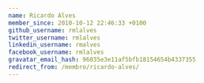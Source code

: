 ```yaml
---
name: Ricardo Alves
member_since: 2010-10-12 22:46:33 +0100
github_username: rmlalves
twitter_username: rmlalves
linkedin_username: rmalves
facebook_username: rmlalves
gravatar_email_hash: 96035e3e11af5bfb18154654b4337355
redirect_from: /membro/ricardo-alves/
---
```

